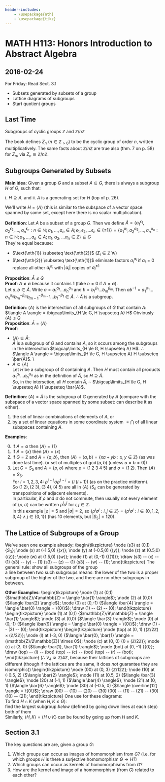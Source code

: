 ```yaml
---
header-includes:
    - \usepackage{nth}
    - \usepackage{tikz}
---
```


# MATH H113: Honors Introduction to Abstract Algebra
## 2016-02-24

For Friday: Read Sect. 3.1

- Subsets generated by subsets of a group
- Lattice diagrams of subgroups
- Start quotient groups

## Last Time
Subgroups of cyclic groups $\mathbb{Z}$ and $\mathbb{Z}/n\mathbb{Z}$

The book defines $Z_n$ ($n \in \mathbb{Z}_{> 0}$) to be the cyclic group of order $n$, written multiplicatively. The same facts about $\mathbb{Z}/n\mathbb{Z}$ are true also (thm. 7 on p. 58) for $Z_n$, via $Z_n \cong \mathbb{Z}/n\mathbb{Z}$.

## Subgroups Generated by Subsets
**Main idea**: Given a group $G$ and a subset $A \subseteq G$, there is always a subgroup $H$ of $G$, such that:

i. $H \supseteq A$, and
ii. $A$ is a generating set for $H$ (top of p. 26).

We'll write $H = \langle A \rangle$ (this is similar to the subspace of a vector space spanned by some set, except here there is no scalar multiplication).

**Definition**: Let $A$ be a subset of a group $G$. Then we define $\bar{A} = \{a_1^{\epsilon_1}, a_2^{\epsilon_2}, \ldots, a_n^{\epsilon_n} : n \in \mathbb{N}; a_1, \ldots, a_n \in A; \epsilon_1, \epsilon_2, \ldots \epsilon_n \in \{\pm 1\}\} = \{a_1^{\alpha_1}, a_2^{\alpha_2}, \ldots, a_n^{\alpha_n} : n \in \mathbb{N}; a_1, \ldots, a_n \in A; \alpha_1, \alpha_2, \ldots \alpha_n \in \mathbb{Z}\} \subseteq G$ \
They're equal because:

- $\text{\nth{1}} \subseteq \text{\nth{2}}$ ($\Sigma_i \in \mathbb{Z}\ \forall i$)
- $\text{\nth{2}} \subseteq \text{\nth{1}}$ eliminate factors $a_i^{\alpha_i}$ if $\alpha_i = 0$ replace all other $a_i^{\alpha_i}$ with $|\alpha_i|$ copies of $a_i^{\pm 1}$

**Proposition**: $\bar{A} \le G$ \
**Proof**: $\bar{A} \neq \emptyset$ because it contains 1 (take $n = 0$ if $A = \emptyset$). \
Let $a, b \in \bar{A}$. Write $a = a_1^{\alpha_1} \ldots a_n^{\alpha_n}$ and $b = b_1^{\beta_1} \ldots b_m^{\beta_m}$. Then $ab^{-1} = a_1^{\alpha_1} \ldots a_n^{\alpha_n}b_m^{-\beta_m}b_{m - 1}^{-\beta_{m - 1}} \ldots b_1^{-\beta_1} \in \bar{A}$. $\therefore$ $\bar{A}$ is a subgroup.

**Definition**: $\langle A \rangle$ is the intersection of all subgroups of $G$ that contain $A$: \
$\langle A \rangle = \bigcap\limits_{H \le G, H \supseteq A} H$ Obviously $\langle A \rangle \le G$ \
**Proposition**: $\bar{A} = \langle A \rangle$ \
**Proof**:

- $\langle A \rangle \subseteq \bar{A}$: \
$\bar{A}$ is a subgroup of $G$ and contains $A$, so it occurs among the subgroups in the intersection $\bigcap\limits_{H \le G, H \supseteq A} H$. $\therefore$ $\langle A \rangle = \bigcap\limits_{H \le G, H \supseteq A} H \subseteq \bar{A}$. \
- $\bar{A} \subseteq \langle A \rangle$ \
Let $H$ be a subgroup of $G$ containing $A$. Then $H$ must contain all products $a_1^{\alpha_1} \ldots a_n^{\alpha_n}$ as in the definition of $\bar{A}$, so $H \supseteq \bar{A}$. \
So, in the intersetion, all $H$ contain $\bar{A}$, $\therefore$ $\bigcap\limits_{H \le G, H \supseteq A} H \supseteq \bar{A}$.

**Definition**: $\langle A \rangle = \bar{A}$ is the subgroup of $G$ generated by $A$ (compare with the subspace of a vector space spanned by some subset: can describe it as either).

1. the set of linear combinations of elements of $A$, or
2. by a set of linear equations in some coordinate system $= \bigcap\ \text{of all linear subspaces containing $A$}$.

**Examples**:

0. If $A = \emptyset$ then $\langle A \rangle = \{1\}$
1. If $A = \{x\}$ then $\langle A \rangle = \langle x \rangle$
2. If $G = \mathbb{Z}$ and $A = \{a, b\}$, then $\langle A \rangle = \langle a, b \rangle = \{xa + yb : x, y \in \mathbb{Z}\}$ (as was done last time). (= set of multiples of $\gcd(a, b)$ (unless $a = b = 0$))
3. Let $G = S_5$ and $A = \{\rho, \sigma\}$ where $\rho = (1\ 2\ 3\ 4\ 5)$ and $\sigma = (1\ 2)$. Then $\langle A \rangle = S_5$. \
For $i = 1, 2, 3, 4$: $\rho^{i - 1}\sigma\rho^{1 - i} = (i\ (i + 1))$ (as on the practice midterm). \
So $(1\ 2), (2\ 3), (3\ 4), (4\ 5)$ are all in $\langle A \rangle$ ($S_n$ can be generated by transpositions of adjacent elements). \
In particular, if $\rho$ and $\sigma$ do not commute, then usually not every element of $\langle \rho, \sigma \rangle$ can be written $\rho^i\sigma^j$ for $i, j \in \mathbb{Z}$. \
In this example $|\rho| = 5$ and $|\sigma| = 2$, so $\{\rho^i\sigma^j : i, j \in \mathbb{Z}\} = \{p^i\sigma^j : i \in \{0, 1, 2, 3, 4\} \land j \in \{0, 1\}\}$ (has 10 elements, but $|S_5| = 120$).

## The Lattice of Subgroups of a Group
We've seen one example already:
\begin{tikzpicture}
  \node (s3) at (0,1) {$S_3$};
  \node (x)  at (-1.5,0) {$\langle x \rangle$};
  \node (y)  at (-0.5,0) {$\langle y \rangle$};
  \node (z)  at (0.5,0) {$\langle z \rangle$};
  \node (w)  at (1.5,0) {$\langle w \rangle$};
  \node (1)  at (0,-1) {$\{(1)\}$};
  \draw
    (s3) -- (x) -- (1)
    (s3) -- (y) -- (1)
    (s3) -- (z) -- (1)
    (s3) -- (w) -- (1);
\end{tikzpicture}
The general rule: show all subgroups of the group \
a line between two such subgroups means: the lower of the two is a proper subgroup of the higher of the two, and there are no other subgroups in between.

**Other Examples**:
\begin{tikzpicture}
  \node (1) at (0,1)  {$\mathbb{Z}/4\mathbb{Z} = \langle \bar{1} \rangle$};
  \node (2) at (0,0)  {$\langle \bar{2} \rangle$};
  \node (0) at (0,-1) {$\langle \bar{4} \rangle = \langle \bar{0} \rangle = \{0\}$};
  \draw (1) -- (2) -- (0);
\end{tikzpicture}
\begin{tikzpicture}
  \node (1) at (0,1)  {$\mathbb{Z}/9\mathbb{Z} = \langle \bar{1} \rangle$};
  \node (3) at (0,0)  {$\langle \bar{3} \rangle$};
  \node (0) at (0,-1) {$\langle \bar{9} \rangle = \langle \bar{0} \rangle = \{0\}$};
  \draw (1) -- (3) -- (0);
\end{tikzpicture}
\begin{tikzpicture}
  \node (top) at (0, 1) {$(\mathbb{Z}/2\mathbb{Z}) \times (\mathbb{Z}/2\mathbb{Z})$};
  \node (l)   at (-3, 0) {$\langle \bar{0}, \bar{1} \rangle = (\mathbb{Z}/2\mathbb{Z}) \times 0$};
  \node (c)   at (0, 0) {$0 \times (\mathbb{Z}/2\mathbb{Z})$};
  \node (r)   at (3, 0) {$\langle \bar{1}, \bar{1} \rangle$};
  \node (bot) at (0, -1) {$\{0\}$};
  \draw
    (top) -- (l) -- (bot)
    (top) -- (c) -- (bot)
    (top) -- (r) -- (bot);
\end{tikzpicture}
($\therefore$ $V_4 \not\cong \mathbb{Z}/4\mathbb{Z}$, because their lattices of subgroups are different (though if the lattices are the same, it does *not* guarantee they are isomorphic))
\begin{tikzpicture}
  \node (00) at (0, 3) {$\mathbb{Z}/12\mathbb{Z}$};
  \node (10) at (-0.5, 2) {$\langle \bar{2} \rangle$};
  \node (11) at (0.5, 2) {$\langle \bar{3} \rangle$};
  \node (20) at (-1, 1) {$\langle \bar{4} \rangle$};
  \node (21) at (0, 1) {$\langle \bar{6} \rangle$};
  \node (30) at (-0.5, 0) {$\langle \overline{12} \rangle = \{0\}$};
  \draw
    (00) -- (10) -- (20) -- (30)
    (00) -- (11) -- (21) -- (30)
    (10) -- (21);
\end{tikzpicture}
One use for these diagrams: \
To find $H \cap K$ (when $H, K \le G$): \
find the largest subgroup *below* (defined by going down lines at each step) both of them \
Similarly, $\langle H, K \rangle = \langle H \cup K \rangle$ can be found by going up from $H$ and $K$.

## Section 3.1
The key questions are are, given a group $G$:

1. Which groups can occur as images of homomorphism from $G$? (i.e. for which groups $H$ is there a surjective homomorphism $G \to H$?)
2. Which groups can occur as kernels of homomorphisms from $G$?
3. How are the kernel and image of a homomorphism (from $G$) related to each other?
